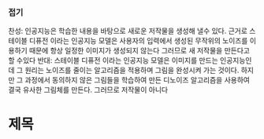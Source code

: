 ### 접기
찬성: 인공지능은 학습한 내용을 바탕으로 새로운 저작물을 생성해 낼수 있다. 근거로 스테이블 디퓨전 이라는 인공지능 모델은 사용자의 입력에서 생성된 무작위의 노이즈를 이용하기 때문에 항상 일정한 이미지가 생성되지 않는다 그러므로 새 저작물을 만든다고 할 수있다
반대: 스테이블 디퓨전 이라는 인공지능 모델은 이미지를 만드는 인공지능인데 그 원리는 노이즈를 줄이는 알고리즘을 적용하며 그림을 완성시켜 가는 것이다. 하지만 그 과정에서 동의하지 않은 그림들을 학습하여 만든 디노이즈 알고리즘을 사용하여 결국 유사한 그림체를 만든다. 그러므로 저작물이 아니다
# 제목
